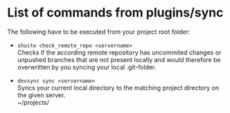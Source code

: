 # List of commands from plugins/sync #

The following have to be executed from your project root folder:

* `shuite check_remote_repo <servername>`  
  Checks if the according remote repository has uncommited changes or unpushed branches
  that are not present locally and would therefore be overwritten
  by you syncing your local .git-folder.

* `devsync sync <servername>`  
  Syncs your current local directory to the matching project directory on the given server.  
  ~/projects/<name-of-my-local-project-folder>